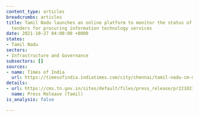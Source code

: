 ```yaml
---
content_type: articles
breadcrumbs: articles
title: Tamil Nadu launches an online platform to monitor the status of state government
  tenders for procuring information technology services
date: 2021-10-27 04:00:00 +0000
states:
- Tamil Nadu
sectors:
- Infrastructure and Governance
subsectors: []
sources:
- name: Times of India
  url: https://timesofindia.indiatimes.com/city/chennai/tamil-nadu-cm-m-k-stalin-launches-e-munnetram-to-monitor-projects/articleshow/87218526.cms
details:
- url: https://cms.tn.gov.in/sites/default/files/press_release/pr221021a.jpg
  name: Press Release (Tamil)
is_analysis: false

---
```


